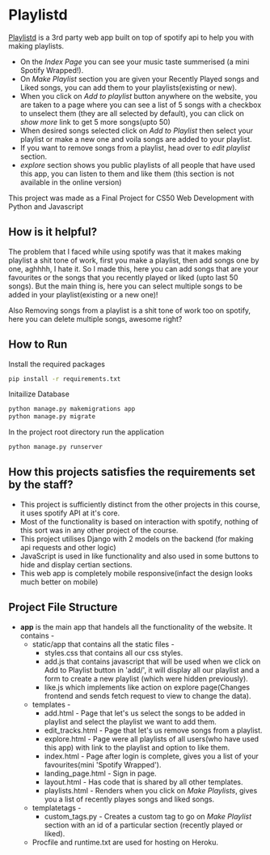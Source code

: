 # Playlistd

[Playlistd](https://playlistd.herokuapp.com/) is a 3rd party web app built on top of spotify api to help you with making playlists.
* On the _Index Page_ you can see your music taste summerised (a mini Spotify Wrapped!).
* On _Make Playlist_ section you are given your Recently Played songs and Liked songs, you can add them to your
playlists(existing or new).
* When you click on _Add to playlist_ button anywhere on the website, you are taken to a page where you can see
a list of 5 songs with a checkbox to unselect them (they are all selected by default), you can click on _show more_ link to get 5 more songs(upto 50)
* When desired songs selected click on _Add to Playlist_ then select your playlist or make a new one and voila songs are added to your playlist.
* If you want to remove songs from a playlist, head over to _edit playlist_ section.
* _explore_ section shows you public playlists of all people that have used this app, you can listen to them
and like them (this section is not available in the online version)

This project was made as a Final Project for CS50 Web Development with Python and Javascript

## How is it helpful?
The problem that I faced while using spotify was that it makes making playlist a shit tone of work, first you make a playlist, then add songs one by one, aghhhh, I hate it.
So I made this, here you can add songs that are your favourites or the songs that you recently played or liked (upto last 50 songs). But the main thing is, here you can select multiple songs to be added in your playlist(existing or a new one)!

Also Removing songs from a playlist is a shit tone of work too on spotify, here you can delete multiple songs, awesome right?

## How to Run
Install the required packages
```bash
pip install -r requirements.txt
```
Initailize Database
```bash
python manage.py makemigrations app
python manage.py migrate
```
In the project root directory run the application
```bash
python manage.py runserver
```

## How this projects satisfies the requirements set by the staff?
* This project is sufficiently distinct from the other projects in this course, it uses spotify API at it's core.
* Most of the functionality is based on interaction with spotify, nothing of this sort was in any other project
of the course.
* This project utilises Django with 2 models on the backend (for making api requests and other logic)
* JavaScript is used in like functionality and also used in some buttons to hide and display certian sections.
* This web app is completely mobile responsive(infact the design looks much better on mobile)

## Project File Structure
* __app__ is the main app that handels all the functionality of the website. It contains - 
  * static/app that contains all the static files -
    * styles.css that contains all our css styles.
    * add.js that contains javascript that will be used when we click on Add to Playlist button in 'add/', it will display all our playlist and a form to create a new playlist (which were hidden previously).
    * like.js which implements like action on explore page(Changes frontend and sends fetch request to view to change the data).
  * templates - 
    * add.html - Page that let's us select the songs to be added in playlist and select the playlist we want to add them.
    * edit_tracks.html - Page that let's us remove songs from a playlist.
    * explore.html - Page were all playlists of all users(who have used this app) with link to the playlist and option to like them.
    * index.html - Page after login is complete, gives you a list of your favourites(mini 'Spotify Wrapped').
    * landing_page.html - Sign in page.
    * layout.html - Has code that is shared by all other templates.
    * playlists.html - Renders when you click on _Make Playlists_, gives you a list of recently playes songs and liked songs.
  * templatetags - 
    * custom_tags.py - Creates a custom tag to go on _Make Playlist_ section with an id of a particular section (recently played or liked).
  * Procfile and runtime.txt are used for hosting on Heroku.
  

